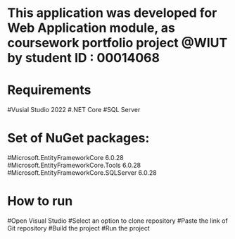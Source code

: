 # This application was developed for Web Application module, as coursework portfolio project @WIUT by student ID : 00014068

# Requirements
#Vusial Studio 2022
#.NET Core
#SQL Server

# Set of NuGet packages:
#Microsoft.EntityFrameworkCore 6.0.28
#Microsoft.EntityFrameworkCore.Tools 6.0.28
#Microsoft.EntityFrameworkCore.SQLServer 6.0.28

# How to run
#Open Visual Studio
#Select an option to clone repository
#Paste the link of Git repository
#Build the project
#Run the project
